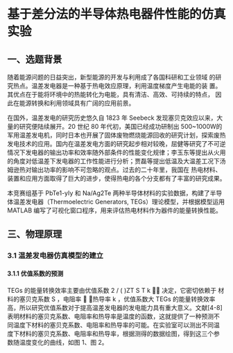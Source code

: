 # 基于差分法的半导体热电器件性能的仿真实验

## 一、选题背景
随着能源问题的日益突出，新型能源的开发与利用成了各国科研和工业领域
的研究热点。温差发电器是一种基于热电效应原理，利用温度梯度产生电能的装
置。其优点在于能将环境中的热能转化为电能，具有清洁、高效、可持续的特点，
因此在能源转换和利用领域具有广阔的应用前景。

在国外，温差发电的研究历史悠久自 1823 年 Seebeck 发现塞贝克效应以来，大量的研究便陆续展开。20 世纪 80 年代初，美国已经成功研制出 500~1000W的军用温差发电机，同时日本也开展了固体废物燃烧能源回收的研究计划，探索废热发电技术的应用。国内在温差发电方面的研究起步相对较晚，屈健等研究了不可逆情况下发电器的输出功率和效率随外部条件的性能变化规律；李玉东等提出从火用的角度对低温差下发电器的工作性能进行分析；贾磊等提出低温及大温差工况下汤姆逊热对输出功率的影响不可忽略的观点。过去的二十年里，我国在
热电材料、装置和应用方面取得了巨大的进步，使得热电的各个分支都有了丰富的研究成果。

本竞赛组基于 PbTe1-yIy 和 Na/Ag2Te 两种半导体材料的实验数据，构建了半导体温差发电器（Thermoelectric Generators, TEGs）理论模型，并根据模型运用 MATLAB 编写了可视化窗口程序，用来评估热电材料作为器件的能量转换性能。
## 三、物理原理
### 3.1 温差发电器仿真模型的建立
#### 3.1.1 优值系数的预测
TEGs 的能量转换效率主要由优值系数 2 / ( )ZT S T k
 
决定，它密切依赖于
材料的塞贝克系数 S ，电阻率
 ，热导率 k ，优值系数大 TEGs 的能量转换效率
高，所以研究优值系数对于提高温差发电器的发电能力具有重大意义。文献[4-8]
表明材料的塞贝克系数、电阻率和热导率是温度的函数，这就提供了一种预测不
同温度下材料的塞贝克系数、电阻率和热导率的可能。在实验室可以测出不同温
度下材料的塞贝克系数、电阻率和热导率，根据测得的数据绘图，得到这三个参
数随温度变化的曲线，如图 1、图 2。
